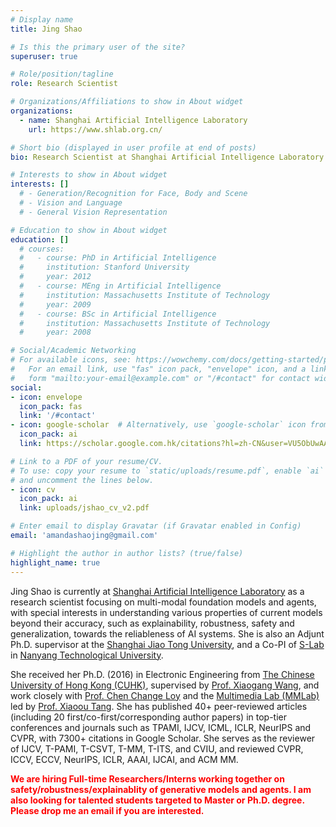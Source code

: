```yaml
---
# Display name
title: Jing Shao

# Is this the primary user of the site?
superuser: true

# Role/position/tagline
role: Research Scientist

# Organizations/Affiliations to show in About widget
organizations:
  - name: Shanghai Artificial Intelligence Laboratory 
    url: https://www.shlab.org.cn/

# Short bio (displayed in user profile at end of posts)
bio: Research Scientist at Shanghai Artificial Intelligence Laboratory

# Interests to show in About widget
interests: []
  # - Generation/Recognition for Face, Body and Scene
  # - Vision and Language
  # - General Vision Representation

# Education to show in About widget
education: []
  # courses:
  #   - course: PhD in Artificial Intelligence
  #     institution: Stanford University
  #     year: 2012
  #   - course: MEng in Artificial Intelligence
  #     institution: Massachusetts Institute of Technology
  #     year: 2009
  #   - course: BSc in Artificial Intelligence
  #     institution: Massachusetts Institute of Technology
  #     year: 2008

# Social/Academic Networking
# For available icons, see: https://wowchemy.com/docs/getting-started/page-builder/#icons
#   For an email link, use "fas" icon pack, "envelope" icon, and a link in the
#   form "mailto:your-email@example.com" or "/#contact" for contact widget.
social:
- icon: envelope
  icon_pack: fas
  link: '/#contact'
- icon: google-scholar  # Alternatively, use `google-scholar` icon from `ai` icon pack
  icon_pack: ai
  link: https://scholar.google.com.hk/citations?hl=zh-CN&user=VU5ObUwAAAAJ

# Link to a PDF of your resume/CV.
# To use: copy your resume to `static/uploads/resume.pdf`, enable `ai` icons in `params.toml`,
# and uncomment the lines below.
- icon: cv
  icon_pack: ai
  link: uploads/jshao_cv_v2.pdf

# Enter email to display Gravatar (if Gravatar enabled in Config)
email: 'amandashaojing@gmail.com'

# Highlight the author in author lists? (true/false)
highlight_name: true
---
```


Jing Shao is currently at [Shanghai Artificial Intelligence Laboratory](https://www.shlab.org.cn/) as a research scientist focusing on multi-modal foundation models and agents, with special interests in understanding various properties of current models beyond their accuracy, such as explainability, robustness, safety and generalization, towards the reliableness of AI systems. She is also an Adjunt Ph.D. supervisor at the [Shanghai Jiao Tong University](https://www.sjtu.edu.cn/), and a Co-PI of [S-Lab](https://www.ntu.edu.sg/s-lab) in [Nanyang Technological University](https://www.ntu.edu.sg/). 

She received her Ph.D. (2016) in Electronic Engineering from [The Chinese University of Hong Kong (CUHK)](http://www.cuhk.edu.hk/english/index.html), supervised by [Prof. Xiaogang Wang](http://www.ee.cuhk.edu.hk/~xgwang/), and work closely with [Prof. Chen Change Loy](https://www.mmlab-ntu.com/person/ccloy/index.html) and the [Multimedia Lab (MMLab)](http://mmlab.ie.cuhk.edu.hk/) led by [Prof. Xiaoou Tang](https://www.ie.cuhk.edu.hk/people/xotang.shtml). She has published 40+ peer-reviewed articles (including 20 first/co-first/corresponding author papers) in top-tier conferences and journals such as TPAMI, IJCV, ICML, ICLR, NeurIPS and CVPR, with 7300+ citations in Google Scholar. She serves as the reviewer of IJCV, T-PAMI, T-CSVT, T-MM, T-ITS, and CVIU, and reviewed CVPR, ICCV, ECCV, NeurIPS, ICLR, AAAI, IJCAI, and ACM MM.

<span style="color:red">**We are hiring Full-time Researchers/Interns working together on safety/robustness/explainablity of generative models and agents. I am also looking for talented students targeted to Master or Ph.D. degree. Please drop me an email if you are interested.**</span>

<!-- She is currently a Research Director in [SenseTime Group Limited](https://www.sensetime.com), and an Adjunct Ph.D. Supervisor at the [Shanghai Jiao Tong University](https://www.sjtu.edu.cn/). She is a Co-PI of [S-Lab]() in [Nanyang Technological University](https://www.ntu.edu.sg/). She received her Ph.D. (2016) in Electronic Engineering from [The Chinese University of Hong Kong (CUHK)](http://www.cuhk.edu.hk/english/index.html), supervised by [Prof. Xiaogang Wang](http://www.ee.cuhk.edu.hk/~xgwang/), and work closely with [Prof. Chen Change Loy](https://www.mmlab-ntu.com/person/ccloy/index.html) and the [Multimedia Lab (MMLab)](http://mmlab.ie.cuhk.edu.hk/) led by [Prof. Xiaoou Tang](https://www.ie.cuhk.edu.hk/people/xotang.shtml). -->

<!-- Her research interests lies at the computer vision and multimedia, with focus on generating, perceiving, and understanding the 2D/3D visual world, for instance, -->

<!-- - Multimodal LLM -->
<!-- - General Vision Representation -->
<!-- - Human-centric Understanding and Generation (Face, Body, Scene, and *etc*). -->

